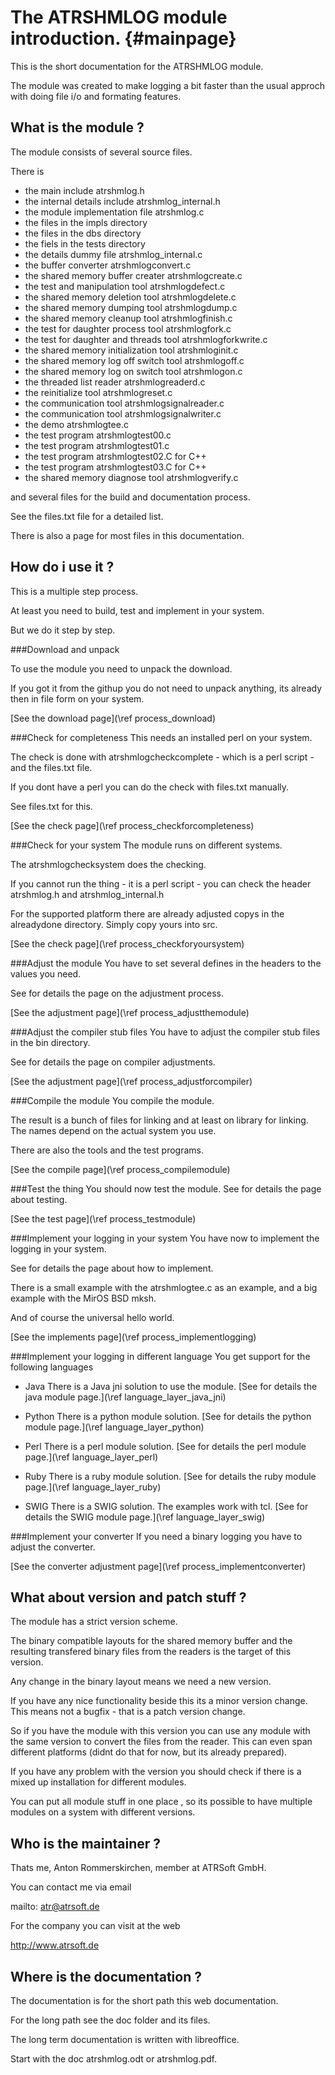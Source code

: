 The ATRSHMLOG module introduction.  {#mainpage}
==================================

This is the short documentation for the ATRSHMLOG module.

The module was created to make logging a bit faster than the usual
approch with doing file i/o and formating features.

What is the module ?
--------------------

The module consists of several source files.

There is
- the main include atrshmlog.h
- the internal details include atrshmlog_internal.h
- the module implementation file atrshmlog.c
- the files in the impls directory
- the files in the dbs directory
- the fiels in the tests directory
- the details dummy file atrshmlog_internal.c
- the buffer converter atrshmlogconvert.c
- the shared memory buffer creater atrshmlogcreate.c
- the test and manipulation tool atrshmlogdefect.c
- the shared memory deletion tool atrshmlogdelete.c
- the shared memory dumping tool atrshmlogdump.c
- the shared memory cleanup tool atrshmlogfinish.c
- the test for daughter process tool atrshmlogfork.c
- the test for daughter and threads tool atrshmlogforkwrite.c
- the shared memory initialization tool atrshmloginit.c
- the shared memory log off switch tool atrshmlogoff.c
- the shared memory log on  switch tool atrshmlogon.c
- the threaded list reader atrshmlogreaderd.c
- the reinitialize tool atrshmlogreset.c
- the communication tool atrshmlogsignalreader.c
- the communication tool  atrshmlogsignalwriter.c
- the demo atrshmlogtee.c
- the test program atrshmlogtest00.c
- the test program atrshmlogtest01.c
- the test program atrshmlogtest02.C for C++
- the test program atrshmlogtest03.C for C++
- the shared memory diagnose tool atrshmlogverify.c

and several files for the build and documentation process.

See the files.txt file for a detailed list.

There is also a page for most files in this documentation.


How do i use it ?
-----------------

This is a multiple step process.

At least you need to build, test and implement in your system.

But we do it step by step.

###Download and unpack

To use the module you need to unpack the download.

If you got it from the githup you do not need to
unpack anything, its already then in file form on your
system.

[See the download page](\ref process_download)

###Check for completeness
This needs an installed perl on your system.

The check is done with atrshmlogcheckcomplete - which is a
perl script - and the files.txt file.

If you dont have a perl you can do the check with files.txt manually.

See files.txt for this.

[See the check page](\ref process_checkforcompleteness)

###Check for your system
The module runs on different systems.

The atrshmlogchecksystem does the checking.

If you cannot run the thing - it is a perl script - you can
check the header atrshmlog.h and atrshmlog_internal.h

For the supported platform there are already adjusted copys
in the alreadydone directory. Simply copy yours into src.

[See the check page](\ref process_checkforyoursystem)

###Adjust the module
You have to set several defines in the headers to the values you need.

See for details the page on the adjustment process.

[See the adjustment page](\ref process_adjustthemodule)

###Adjust the compiler stub files
You have to adjust the compiler stub files in the bin directory.

See for details the page on compiler adjustments.

[See the adjustment page](\ref process_adjustforcompiler)

###Compile the module
You compile the module.

The result is a bunch of files for linking and at least on
library for linking. The names depend on the actual system you use.

There are also the tools and the test programs.

[See the compile page](\ref process_compilemodule)

###Test the thing
You should now test the module. See for details the page about testing.

[See the test page](\ref process_testmodule)

###Implement your logging in your system
You have now to implement the logging in your system.

See for details the page about how to implement.

There is a small example with the atrshmlogtee.c as an example,
and a big example with the MirOS BSD mksh.

And of course the universal hello world.

[See the implements page](\ref process_implementlogging)


###Implement your logging in different language
You get support for the following languages
- Java
  There is a Java jni solution to use the module.
  [See for details the java module page.](\ref language_layer_java_jni)
  
- Python
  There is a python module solution.
  [See for details the python module page.](\ref language_layer_python)
  
- Perl
  There is a perl module solution.
  [See for details the perl module page.](\ref language_layer_perl)

- Ruby
  There is a ruby module solution.
  [See for details the ruby module page.](\ref language_layer_ruby)

- SWIG
  There is a SWIG solution.
  The examples work with tcl.
  [See for details the SWIG module page.](\ref language_layer_swig)


###Implement your converter
If you need a binary logging you have to adjust the converter.

[See the converter adjustment page](\ref process_implementconverter)

What about version and patch stuff ?
------------------------------------

The module has a strict version scheme.

The binary compatible layouts for
the shared memory buffer and the resulting
transfered binary files from the readers is the
target of this version.

Any change in the binary layout means we need a new version.

If you have any nice functionality beside this its a minor version change.
This means not a bugfix - that is a patch version change.

So if you have the module with this version you can use any module
with the same version to convert the files from the reader.
This can even span different platforms (didnt do that for now, but
its already prepared).

If you have any problem with the version you should
check if there is a mixed up installation for different modules.

You can put all module stuff in one place , so its possible to
have multiple modules on a system with different versions.

Who is the maintainer ?
-----------------------

Thats me, Anton Rommerskirchen, member at ATRSoft GmbH.

You can contact me via email

mailto: atr@atrsoft.de

For the company you can visit at the web

<http://www.atrsoft.de>


Where is the documentation ?
----------------------------

The documentation is for the short path this web documentation.

For the long path see the doc folder and its files.

The long term documentation is written with libreoffice.

Start with the doc atrshmlog.odt or atrshmlog.pdf.





